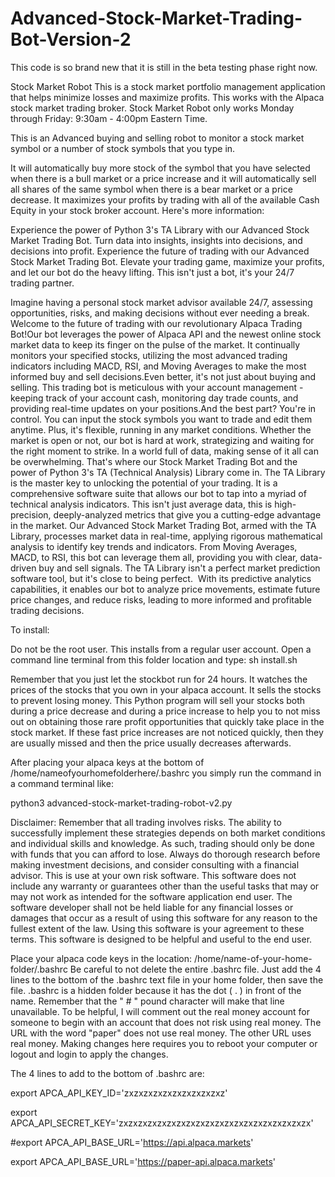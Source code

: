# Advanced-Stock-Market-Trading-Bot-Version-2 

This code is so brand new that it is still in the beta testing phase right now.  

Stock Market Robot This is a stock market portfolio management application that helps minimize losses and maximize profits.
This works with the Alpaca stock market trading broker. 
Stock Market Robot only works Monday through Friday: 9:30am - 4:00pm Eastern Time.

This is an Advanced buying and selling robot to monitor a stock market symbol or a number of stock symbols that you type in. 

It will automatically buy more stock of the symbol that you have selected when there is a bull market 
or a price increase and it will automatically sell all shares of the same symbol when there is a bear market or a price decrease. 
It maximizes your profits by trading with all of the available Cash Equity in your stock broker account. Here's more information: 

Experience the power of Python 3's TA Library with our Advanced Stock Market Trading Bot. Turn data into insights, insights into decisions, and decisions into profit. Experience the future of trading with our Advanced Stock Market Trading Bot. Elevate your trading game, maximize your profits, and let our bot do the heavy lifting. This isn't just a bot, it's your 24/7 trading partner.

Imagine having a personal stock market advisor available 24/7, assessing opportunities, risks, and making decisions without ever needing a break. Welcome to the future of trading with our revolutionary Alpaca Trading Bot!Our bot leverages the power of Alpaca API and the newest online stock market data to keep its finger on the pulse of the market. It continually monitors your specified stocks, utilizing the most advanced trading indicators including MACD, RSI, and Moving Averages to make the most informed buy and sell decisions.Even better, it's not just about buying and selling. This trading bot is meticulous with your account management - keeping track of your account cash, monitoring day trade counts, and providing real-time updates on your positions.And the best part? You're in control. You can input the stock symbols you want to trade and edit them anytime. Plus, it's flexible, running in any market conditions. Whether the market is open or not, our bot is hard at work, strategizing and waiting for the right moment to strike. In a world full of data, making sense of it all can be overwhelming. That's where our Stock Market Trading Bot and the power of Python 3's TA (Technical Analysis) Library come in. The TA Library is the master key to unlocking the potential of your trading. It is a comprehensive software suite that allows our bot to tap into a myriad of technical analysis indicators. This isn't just average data, this is high-precision, deeply-analyzed metrics that give you a cutting-edge advantage in the market. Our Advanced Stock Market Trading Bot, armed with the TA Library, processes market data in real-time, applying rigorous mathematical analysis to identify key trends and indicators. From Moving Averages, MACD, to RSI, this bot can leverage them all, providing you with clear, data-driven buy and sell signals. The TA Library isn't a perfect market prediction software tool, but it's close to being perfect.  With its predictive analytics capabilities, it enables our bot to analyze price movements, estimate future price changes, and reduce risks, leading to more informed and profitable trading decisions.

To install:

Do not be the root user. This installs from a regular user account. Open a command line terminal from this folder location and type: sh install.sh

Remember that you just let the stockbot run for 24 hours. It watches the prices of the stocks that you own in your alpaca account. It sells the stocks to prevent losing money. This Python program will sell your stocks both during a price decrease and during a price increase to help you to not miss out on obtaining those rare profit opportunities that quickly take place in the stock market. If these fast price increases are not noticed quickly, then they are usually missed and then the price usually decreases afterwards.

After placing your alpaca keys at the bottom of /home/nameofyourhomefolderhere/.bashrc you simply run the command in a command terminal like:

python3 advanced-stock-market-trading-robot-v2.py



Disclaimer: Remember that all trading involves risks. The ability to successfully implement these strategies depends on both market conditions and individual skills and knowledge. As such, trading should only be done with funds that you can afford to lose. Always do thorough research before making investment decisions, and consider consulting with a financial advisor. This is use at your own risk software. This software does not include any warranty or guarantees other than the useful tasks that may or may not work as intended for the software application end user. The software developer shall not be held liable for any financial losses or damages that occur as a result of using this software for any reason to the fullest extent of the law. Using this software is your agreement to these terms. This software is designed to be helpful and useful to the end user.

Place your alpaca code keys in the location: /home/name-of-your-home-folder/.bashrc Be careful to not delete the entire .bashrc file. Just add the 4 lines to the bottom of the .bashrc text file in your home folder, then save the file. .bashrc is a hidden folder because it has the dot ( . ) in front of the name. Remember that the " # " pound character will make that line unavailable. To be helpful, I will comment out the real money account for someone to begin with an account that does not risk using real money. The URL with the word "paper" does not use real money. The other URL uses real money. Making changes here requires you to reboot your computer or logout and login to apply the changes.

The 4 lines to add to the bottom of .bashrc are:

export APCA_API_KEY_ID='zxzxzxzxzxzxzxzxzxzxz'

export APCA_API_SECRET_KEY='zxzxzxzxzxzxzxzxzxzxzxzxzxzxzxzxzxzxzxzx'

#export APCA_API_BASE_URL='https://api.alpaca.markets'

export APCA_API_BASE_URL='https://paper-api.alpaca.markets'
